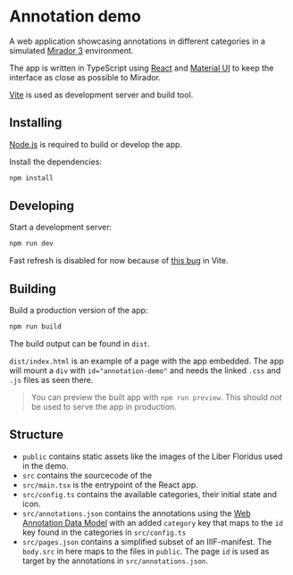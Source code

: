 # Annotation demo

A web application showcasing annotations in different categories in a simulated [Mirador 3](https://projectmirador.org/) environment.

The app is written in TypeScript using [React](https://reactjs.org/) and [Material UI](https://mui.com/) to keep the interface as close as possible to Mirador.

[Vite](https://vitejs.dev/) is used as development server and build tool.

## Installing

[Node.js](https://nodejs.org/) is required to build or develop the app.

Install the dependencies:

```bash
npm install
```

## Developing

Start a development server:

```bash
npm run dev
```

Fast refresh is disabled for now because of [this bug](https://github.com/vitejs/vite/issues/3301) in Vite.

## Building

Build a production version of the app:

```bash
npm run build
```

The build output can be found in `dist`.

`dist/index.html` is an example of a page with the app embedded. The app will mount a `div` with `id="annotation-demo"` and needs the linked `.css` and `.js` files as seen there.

> You can preview the built app with `npm run preview`. This should _not_ be used to serve the app in production.

## Structure

- `public` contains static assets like the images of the Liber Floridus used in the demo.
- `src` contains the sourcecode of the
- `src/main.tsx` is the entrypoint of the React app.
- `src/config.ts` contains the available categories, their initial state and icon.
- `src/annotations.json` contains the annotations using the [Web Annotation Data Model](https://www.w3.org/TR/annotation-model/) with an added `category` key that maps to the `id` key found in the categories in `src/config.ts`
- `src/pages.json` contains a simplified subset of an IIIF-manifest. The `body.src` in here maps to the files in `public`. The page `id` is used as target by the annotations in `src/annotations.json`.
